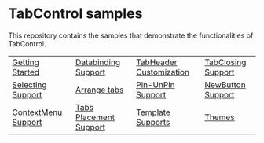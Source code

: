 # TabControl samples

This repository contains the samples that demonstrate the functionalities of TabControl.

<table>
 <tr>
  <td><a href="Samples/Getting-Started">Getting Started</a></td>  
  <td><a href="Samples/Tabcontrol-binding">Databinding Support</a></td>
  <td><a href="Samples/Tab-Header">TabHeader Customization</a></td> 
  <td><a href="Samples/Tab-Closing">TabClosing Support</a></td>
 </tr>
 <tr>

  <td><a href="Samples/SelectedItem">Selecting Support</a></td>
   <td><a href="Samples/ArranageTabs">Arrange tabs</a></td>
   <td><a href="Samples/Pin-UnPin">Pin-UnPin Support</a></td>
   <td><a href="Samples/NewButton">NewButton Support</a></td>
 </tr>
 <tr>  
  <td><a href="Samples/ContextMenu">ContextMenu Support</a></td>
  <td><a href="Samples/Switch-Align">Tabs Placement Support</a></td> 
  <td><a href="Samples/Templates">Template Supports</a></td>
  <td><a href="Samples/Themes">Themes</a></td>
 </tr>
</table>
